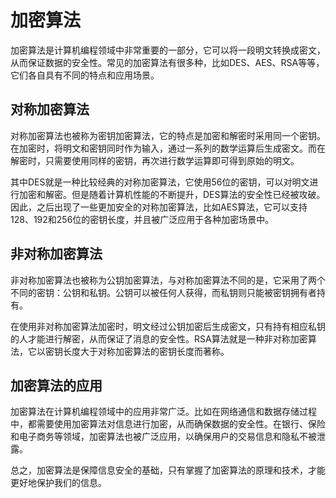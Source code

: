 # 加密算法

加密算法是计算机编程领域中非常重要的一部分，它可以将一段明文转换成密文，从而保证数据的安全性。常见的加密算法有很多种，比如DES、AES、RSA等等，它们各自具有不同的特点和应用场景。

## 对称加密算法

对称加密算法也被称为密钥加密算法，它的特点是加密和解密时采用同一个密钥。在加密时，将明文和密钥同时作为输入，通过一系列的数学运算后生成密文。而在解密时，只需要使用同样的密钥，再次进行数学运算即可得到原始的明文。

其中DES就是一种比较经典的对称加密算法，它使用56位的密钥，可以对明文进行加密和解密。但是随着计算机性能的不断提升，DES算法的安全性已经被攻破。因此，之后出现了一些更加安全的对称加密算法，比如AES算法，它可以支持128、192和256位的密钥长度，并且被广泛应用于各种加密场景中。

## 非对称加密算法

非对称加密算法也被称为公钥加密算法，与对称加密算法不同的是，它采用了两个不同的密钥：公钥和私钥。公钥可以被任何人获得，而私钥则只能被密钥拥有者持有。

在使用非对称加密算法加密时，明文经过公钥加密后生成密文，只有持有相应私钥的人才能进行解密，从而保证了消息的安全性。RSA算法就是一种非对称加密算法，它以密钥长度大于对称加密算法的密钥长度而著称。

## 加密算法的应用

加密算法在计算机编程领域中的应用非常广泛。比如在网络通信和数据存储过程中，都需要使用加密算法对信息进行加密，从而确保数据的安全性。在银行、保险和电子商务等领域，加密算法也被广泛应用，以确保用户的交易信息和隐私不被泄露。

总之，加密算法是保障信息安全的基础，只有掌握了加密算法的原理和技术，才能更好地保护我们的信息。